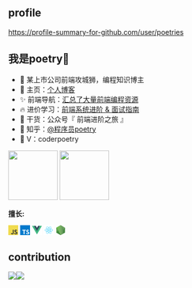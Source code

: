 ## profile 

https://profile-summary-for-github.com/user/poetries

## 我是poetry🌙
- 🐧 某上市公司前端攻城狮，编程知识博主
- 🏡 主页：<a href="https://blog.poetries.top" target="_blank">个人博客</a>
- ✨ 前端导航：<a href="https://nav.poetries.top" target="_blank">汇总了大量前端编程资源</a>
- 🔥 进价学习：<a href="https://interview.poetries.top" target="_blank">前端系统进阶 & 面试指南</a>
- 🌱 干货：公众号『 前端进阶之旅 』
- 🌈 知乎：<a href="https://www.zhihu.com/people/poetries" target="_blank">@程序员poetry</a>
- 💬 V：coderpoetry


<img src="https://blog.poetries.top/img/static/images/20211001080240.png" style="width:100px;height:100px">
<img src="https://blog.poetries.top/img/static/images/20220119093812.png" style="width:100px;height:100px">

**擅长:**  

<code><img height="20" src="https://raw.githubusercontent.com/github/explore/80688e429a7d4ef2fca1e82350fe8e3517d3494d/topics/javascript/javascript.png"></code>
<code><img height="20" src="https://raw.githubusercontent.com/github/explore/80688e429a7d4ef2fca1e82350fe8e3517d3494d/topics/typescript/typescript.png"></code>
<code><img height="20" src="https://raw.githubusercontent.com/github/explore/80688e429a7d4ef2fca1e82350fe8e3517d3494d/topics/vue/vue.png"></code>
<code><img height="20" src="https://raw.githubusercontent.com/github/explore/80688e429a7d4ef2fca1e82350fe8e3517d3494d/topics/react/react.png"></code>
<code><img height="20" src="https://raw.githubusercontent.com/github/explore/80688e429a7d4ef2fca1e82350fe8e3517d3494d/topics/nodejs/nodejs.png"></code>

## contribution

<!--
[![poetry's github stats](https://github-readme-stats.vercel.app/api?username=poetries&show_icons=true&title_color=fff&icon_color=79ff97&text_color=9f9f9f&bg_color=151515)](https://github.com/poetries)
-->

<img align="" height="137px" src="https://github-readme-stats.vercel.app/api?username=poetries&hide_title=true&hide_border=true&show_icons=true&include_all_commits=true&line_height=21&bg_color=0,EC6C6C,FFD479,FFFC79,73FA79&theme=graywhite&locale=cn" /><img align="" height="137px" src="https://github-readme-stats.vercel.app/api/top-langs/?username=poetries&hide_title=true&hide_border=true&layout=compact&bg_color=0,73FA79,73FDFF,D783FF&theme=graywhite&locale=cn" />
